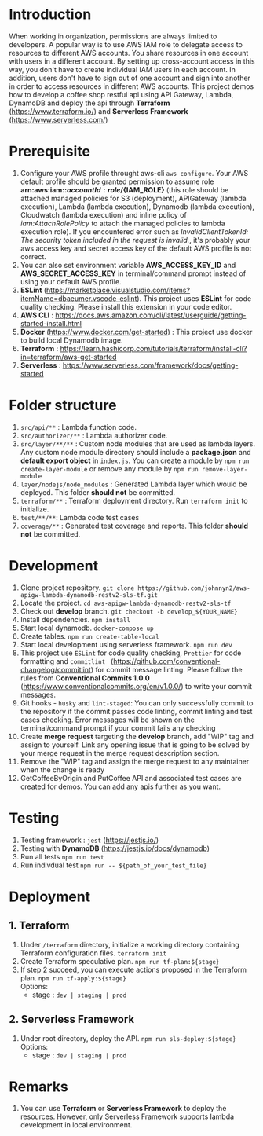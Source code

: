 # Introduction

When working in organization, permissions are always limited to developers. A popular way is to use AWS IAM role to delegate access to resources to different AWS accounts. You share resources in one account with users in a different account. By setting up cross-account access in this way, you don't have to create individual IAM users in each account. In addition, users don't have to sign out of one account and sign into another in order to access resources in different AWS accounts. This project demos how to develop a coffee shop restful api using API Gateway, Lambda, DynamoDB and deploy the api through **Terraform** (https://www.terraform.io/) and **Serverless Framework** (https://www.serverless.com/)

# Prerequisite

1. Configure your AWS profile throught aws-cli `aws configure`. Your AWS default profile should be granted permission to assume role **arn:aws:iam::${accountId}:role/${IAM_ROLE}** (this role should be attached managed policies for S3 (deployment), APIGateway (lambda execution), Lambda (lambda execution), Dynamodb (lambda execution), Cloudwatch (lambda execution) and inline policy of *iam:AttachRolePolicy* to attach the managed policies to lambda execution role). If you encountered error such as _InvalidClientTokenId: The security token included in the request is invalid._, it's probably your aws access key and secret access key of the default AWS profile is not correct.
2. You can also set environment variable **AWS_ACCESS_KEY_ID** and **AWS_SECRET_ACCESS_KEY** in terminal/command prompt instead of using your default AWS profile.
3. **ESLint** (https://marketplace.visualstudio.com/items?itemName=dbaeumer.vscode-eslint). This project uses **ESLint** for code quality checking. Please install this extension in your code editor.
4. **AWS CLI** : https://docs.aws.amazon.com/cli/latest/userguide/getting-started-install.html
5. **Docker** (https://www.docker.com/get-started) : This project use docker to build local Dynamodb image.
6. **Terraform** : https://learn.hashicorp.com/tutorials/terraform/install-cli?in=terraform/aws-get-started
7. **Serverless** : https://www.serverless.com/framework/docs/getting-started

# Folder structure

1. `src/api/**` : Lambda function code.
2. `src/authorizer/**` : Lambda authorizer code.
3. `src/layer/**/**` : Custom node modules that are used as lambda layers. Any custom node module directory should include a **package.json** and **default export object** in `index.js`. You can create a module by `npm run create-layer-module` or remove any module by `npm run remove-layer-module`
4. `layer/nodejs/node_modules` : Generated Lambda layer which would be deployed. This folder **should not** be committed.
5. `terraform/**` : Terraform deployment directory. Run `terraform init` to initialize.
6. `test/**/**`: Lambda code test cases
7. `coverage/**` : Generated test coverage and reports. This folder **should not** be committed.

# Development

1. Clone project repository. `git clone https://github.com/johnnyn2/aws-apigw-lambda-dynamodb-restv2-sls-tf.git`
2. Locate the project. `cd aws-apigw-lambda-dynamodb-restv2-sls-tf`
3. Check out **develop** branch. `git checkout -b develop_${YOUR_NAME}`
5. Install dependencies. `npm install`
6. Start local dynamodb. `docker-compose up`
7. Create tables. `npm run create-table-local`
8. Start local development using serverless framework. `npm run dev`
9. This project use `ESLint` for code quality checking, `Prettier` for code formatting and `commitlint
` (https://github.com/conventional-changelog/commitlint) for commit message linting. Please follow the rules from **Conventional Commits 1.0.0** (https://www.conventionalcommits.org/en/v1.0.0/) to write your commit messages.
10. Git hooks - `husky` and `lint-staged`: You can only successfully commit to the repository if the commit passes code linting, commit linting and test cases checking. Error messages will be shown on the terminal/command prompt if your commit fails any checking
11. Create **merge request** targeting the **develop** branch, add "WIP" tag and assign to yourself. Link any opening issue that is going to be solved by your merge request in the merge request description section.
12. Remove the "WIP" tag and assign the merge request to any maintainer when the change is ready
13. GetCoffeeByOrigin and PutCoffee API and associated test cases are created for demos. You can add any apis further as you want.

# Testing

1. Testing framework : ``jest`` (https://jestjs.io/)
2. Testing with **DynamoDB** (https://jestjs.io/docs/dynamodb)
3. Run all tests ``npm run test``
4. Run indivdual test `npm run -- ${path_of_your_test_file}`

# Deployment

## 1. Terraform

1. Under `/terraform` directory, initialize a working directory containing Terraform configuration files. `terraform init`
2. Create Terraform speculative plan. `npm run tf-plan:${stage}`
3. If step 2 succeed, you can execute actions proposed in the Terraform plan. `npm run tf-apply:${stage}` \
   Options:
   - stage : `dev | staging | prod`

## 2. Serverless Framework

1. Under root directory, deploy the API. `npm run sls-deploy:${stage}` \
   Options:
   - stage : `dev | staging | prod`

# Remarks

1. You can use **Terraform** or **Serverless Framework** to deploy the resources. However, only Serverless Framework supports lambda development in local environment.

